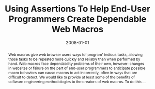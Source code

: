 ---
title: "Using Assertions To Help End-User Programmers Create Dependable Web Macros"
abstract: "Web macros give web browser users ways to' program' tedious tasks, allowing those tasks to be repeated more quickly and reliably than when performed by hand. Web macros face dependability problems of their own, however: changes in websites or failure on the part of end-user programmers to anticipate possible macro behaviors can cause macros to act incorrectly, often in ways that are difficult to detect. We would like to provide at least some of the benefits of software engineering methodologies to the creators of web macros. To do this …"
date: 2008-01-01
venue: "Proceedings of the 16th ACM SIGSOFT International Symposium on Foundations of Software Engineering, 2008, Atlanta, Georgia, USA, November 9-14, 2008"
paperurl: https://dl.acm.org/doi/abs/10.1145/1453101.1453119
authors: "Andhy Koesnandar, Sebastian G. Elbaum, Gregg Rothermel, Lorin Hochstein, Christopher Scaffidi and Kathryn T. Stolee"
awards: ""
---
